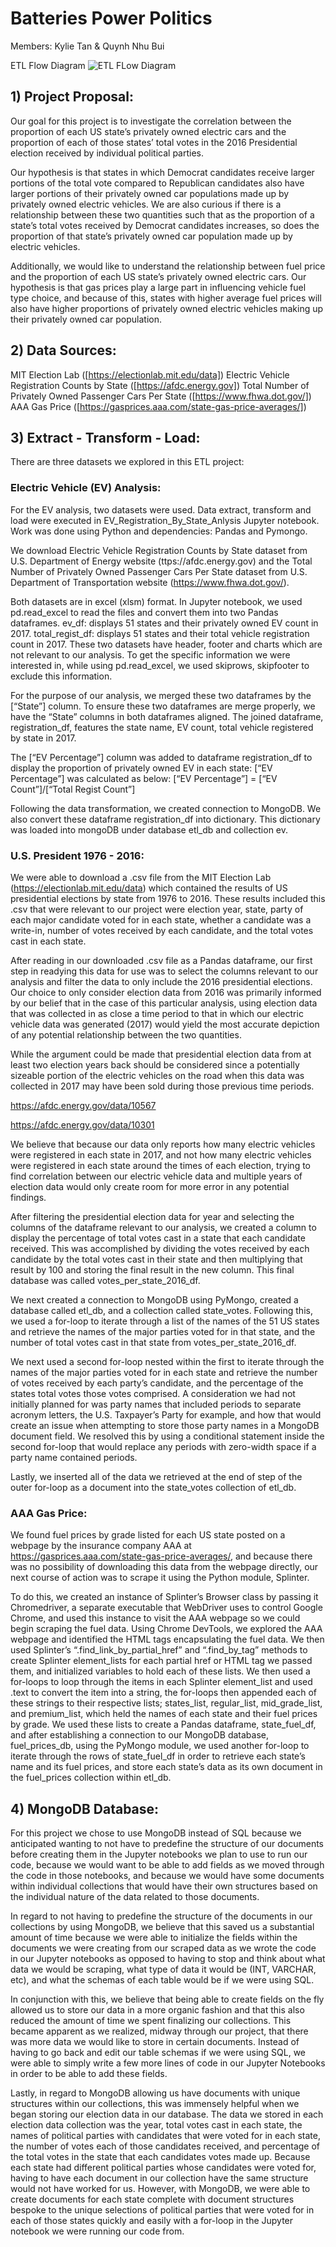 # Batteries Power Politics
Members: Kylie Tan & Quynh Nhu Bui


ETL Flow Diagram
![ETL FLow Diagram](Images/etl_flow_diagram.png)

## 1)  Project Proposal:
Our goal for this project is to investigate the correlation between the proportion of each US state’s privately owned electric cars and the proportion of each of those states’ total votes in the  2016 Presidential election received by individual political parties. 

Our hypothesis is that states in which Democrat candidates receive larger portions of the total vote compared to Republican candidates also have larger portions of their privately owned car populations made up by privately owned electric vehicles. We are also curious if there is a relationship between these two quantities such that as the proportion of a state’s total votes received by Democrat candidates increases, so does the proportion of that state’s privately owned car population made up by electric vehicles.

Additionally, we would like to understand the relationship between fuel price and the proportion of each US state’s privately owned electric cars. Our hypothesis is that gas prices play a large part in influencing vehicle fuel type choice, and because of this, states with higher average fuel prices will also have higher proportions of  privately owned electric vehicles making up their privately owned car population.

## 2)  Data Sources:
MIT Election Lab ([https://electionlab.mit.edu/data])
Electric Vehicle Registration Counts by State ([https://afdc.energy.gov])
Total Number of Privately Owned Passenger Cars Per State ([https://www.fhwa.dot.gov/])
AAA Gas Price ([https://gasprices.aaa.com/state-gas-price-averages/])


## 3) Extract - Transform - Load:

There are three datasets we explored in this ETL project:

### Electric Vehicle (EV) Analysis:
For the EV analysis, two datasets were used. Data extract, transform and load were executed in EV_Registration_By_State_Anlysis Jupyter notebook. Work was done using Python and dependencies: Pandas and Pymongo.

We download Electric Vehicle Registration Counts by State dataset from U.S. Department of Energy website (ttps://afdc.energy.gov) and the Total Number of Privately Owned Passenger Cars Per State dataset from U.S. Department of Transportation website (https://www.fhwa.dot.gov/). 

Both datasets are in excel (xlsm) format. In Jupyter notebook, we used pd.read_excel to read the files and convert them into two Pandas dataframes.
ev_df: displays 51 states and their privately owned EV count in 2017.
total_regist_df: displays 51 states and their total vehicle registration count in 2017.
These two datasets have header, footer and charts which are not relevant to our analysis. To get the specific information we were interested in, while using pd.read_excel, we used skiprows, skipfooter to exclude this information.

For the purpose of our analysis, we merged these two dataframes by the [“State”] column. To ensure these two dataframes are merge properly, we have the “State” columns in both dataframes aligned. The joined dataframe, registration_df, features the state name, EV count, total vehicle registered by state in 2017. 

The [“EV Percentage”] column was added to dataframe registration_df  to display the proportion of privately owned EV in each state: [“EV Percentage”] was calculated as below: 
[“EV Percentage”] = [“EV Count”]/[“Total Regist Count”]

Following the data transformation,  we created connection to MongoDB. We also convert these dataframe registration_df into dictionary. This dictionary was loaded into  mongoDB  under database etl_db and collection ev. 

### U.S. President 1976 - 2016: 

We were able to download a .csv file from the MIT Election Lab (https://electionlab.mit.edu/data) which contained the results of US presidential elections by state from 1976 to 2016. These results included this .csv that  were relevant to our project were election year, state, party of each major candidate voted for in each state, whether a candidate was a write-in, number of votes received by each candidate, and the total votes cast in each state. 

After reading in our downloaded .csv file as a Pandas dataframe, our first step in readying this data for use was to select the columns relevant to our analysis and filter the data to only include the 2016 presidential elections. Our choice to only consider election data from 2016 was primarily informed by our belief that in the case of this particular analysis, using election data that was collected in as close a time period to that in which our electric vehicle data was generated (2017) would yield the most accurate depiction of any potential relationship between the two quantities. 

While the argument could be made that presidential election data from at least two election years back should be considered since a potentially sizeable portion of the electric vehicles on the road when this data was collected in 2017 may have been sold during those previous time periods.

https://afdc.energy.gov/data/10567


https://afdc.energy.gov/data/10301

We believe that because our data only reports how many electric vehicles were registered in each state in 2017, and not how many electric vehicles were registered in each state around the times of each election, trying to find correlation between our electric vehicle data and multiple years of election data would only create room for more error in any potential findings.

After filtering the presidential election data for year and selecting the columns of the dataframe relevant to our analysis, we created a column to display the percentage of total votes cast in a state that each candidate received. This was accomplished by dividing the votes received by each candidate by the total votes cast in their state and then multiplying that result by 100 and storing the final result in the new column. This final database was called votes_per_state_2016_df.

We next created a connection to MongoDB using PyMongo, created a database called etl_db, and a collection called state_votes. Following this, we used a for-loop to iterate through a list of the names of the 51 US states and retrieve the names of the major parties voted for in that state, and the number of total votes cast in that state from votes_per_state_2016_df. 

We next used a second for-loop nested within the first  to iterate through the names of the major parties voted for in each state and retrieve the number of votes received by each party’s candidate, and the percentage of the states total votes those votes comprised. A consideration we had not initially planned for was party names that included periods to separate acronym letters, the U.S. Taxpayer’s Party for example, and how that would create an issue when attempting to store those party names in a MongoDB document field. We resolved this by using a conditional statement inside the second for-loop that would replace any periods with zero-width space if a party name contained periods.

Lastly, we inserted all of the data we retrieved at  the end of step of the outer for-loop as a document into the state_votes collection of etl_db.

### AAA Gas Price:

We found fuel prices by grade listed for each US state posted on a webpage by the insurance company AAA at https://gasprices.aaa.com/state-gas-price-averages/, and because there was no possibility of downloading this data from the webpage directly, our next course of action was to scrape it using the Python module, Splinter.  

To do this, we created  an instance of Splinter’s Browser class by passing it Chromedriver, a separate executable that WebDriver uses to control Google Chrome, and used this instance to visit the AAA webpage so we could begin scraping the fuel data. Using Chrome DevTools, we explored the AAA webpage and identified the HTML tags encapsulating the fuel data. We then used Splinter’s “.find_link_by_partial_href” and “.find_by_tag” methods to create Splinter element_lists for each partial href or HTML tag we passed them, and initialized variables to hold each of these lists. 
We then used a for-loops to loop through the items in each Splinter element_list and used .text to convert the item into a string, the for-loops then appended each of these strings to their respective lists; states_list, regular_list, mid_grade_list, and premium_list, which held the names of each state and their fuel prices by grade. We used these lists to create a Pandas dataframe, state_fuel_df, and after establishing a connection to our MongoDB database, fuel_prices_db, using the PyMongo module, we used another for-loop to iterate through the rows of state_fuel_df in order to retrieve each state’s name and its fuel prices, and store each state’s data as its own document in the fuel_prices collection within etl_db.

## 4) MongoDB Database:

For this project we chose to use MongoDB instead of SQL because we anticipated wanting to not have to predefine the structure of our documents before creating them in the Jupyter notebooks we plan to use to run our code, because we would want to be able to add fields as we moved through the code in those notebooks, and because we would have some documents within individual collections that would have their own structures based on the individual nature of the data related to those documents. 

In regard to not having to predefine the structure of the documents in our collections by using MongoDB, we believe that this saved us a substantial amount of time because we were able to initialize the fields within the documents we were creating from our scraped data as we wrote the code in our Jupyter notebooks as opposed to having to stop and think about what data we would be scraping, what type of data it would be (INT, VARCHAR, etc), and what the schemas of each table would be if we were using SQL.

In conjunction with this, we believe that being able to create fields on the fly allowed us to store our data in a more organic fashion and that this also reduced the amount of time we spent finalizing our collections. This became apparent as we realized, midway through our project, that there was more data we would like to store in certain documents. Instead of having to go back and edit our table schemas if we were using SQL, we were able to simply write a few more lines of code in our Jupyter Notebooks in order to be able to add these fields. 

Lastly, in regard to MongoDB allowing us have documents with unique structures within our collections, this was immensely helpful when we began storing our election data in our database. The data we stored in each election data collection was the year, total votes cast in each state, the names of political parties with candidates that were voted for in each state, the number of votes each of those candidates received, and percentage of the total votes in the state that each candidates votes made up. Because each state had different political parties whose candidates were voted for, having to have each document in our collection have the same structure would not have worked for us. However, with MongoDB, we were able to create documents for each state complete with document structures bespoke to the unique selections of political parties that were voted for in each of those states quickly and easily with a for-loop in the Jupyter notebook we were running our code from.
